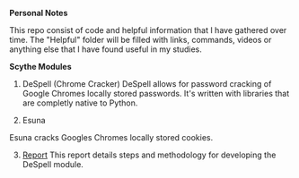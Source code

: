 **Personal Notes**

This repo consist of code and helpful information that I have gathered over time. 
The "Helpful" folder will be filled with links, commands, videos or anything else that I have found useful in my studies.

**Scythe Modules**
1. DeSpell (Chrome Cracker)
DeSpell allows for password cracking of Google Chromes locally stored passwords. It's written with libraries that are completly native to Python.

2. Esuna

Esuna cracks Googles Chromes locally stored cookies.

3. [Report](https://github.com/bdupree5/Personal_Code/blob/master/Scythe%20Modules/Module%20Report/DeSpell%20%20Report.pdf) 
This report details steps and methodology for developing the DeSpell module. 
